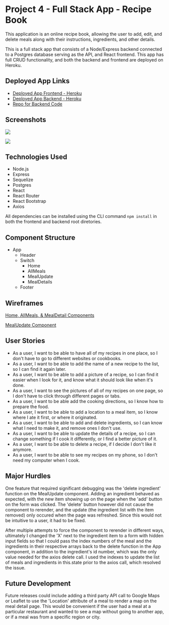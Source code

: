 # Project 4 - Full Stack App - Recipe Book

This application is an online recipe book, allowing the user to add, edit, and delete meals along with their instructions, ingredients, and other details.  

This is a full stack app that consists of a Node/Express backend connected to a Postgres database serving as the API, and React frontend. This app has full CRUD functionality, and both the backend and frontend are deployed on Heroku. 

## Deployed App Links
- [Deployed App Frontend - Heroku](https://chadwick-project-4-frontend.herokuapp.com/)
- [Deployed App Backend - Heroku](https://chadwick-project-4-backend.herokuapp.com/)
- [Repo for Backend Code](https://github.com/sethchad/project-4-backend)

## Screenshots

![](https://i.imgur.com/iJAWaUb.png)

![](https://i.imgur.com/tLcr97B.png)

## Technologies Used 
- Node.js
- Express
- Sequelize
- Postgres
- React 
- React Router
- React Bootstrap
- Axios 

All dependencies can be installed using the CLI command ```npm install``` in both the frontend and backend root diretories.  

## Component Structure 
- App 
  - Header
  - Switch
      * Home
      * AllMeals
      * MealUpdate
      * MealDetails
  - Footer

## Wireframes 

  [Home, AllMeals, & MealDetail Components](/planning/IMG_8206.jpg)
  
  [MealUpdate Component](/planning/IMG_8207.jpg)


  ## User Stories
  - As a user, I want to be able to have all of my recipes in one place, so I don't have to go to different websites or cookbooks. 
  - As a user, I want to be able to add the name of a new recipe to the list, so I can find it again later.  
  - As a user, I want to be able to add a picture of a recipe, so I can find it easier when I look for it, and know what it should look like when it's done. 
  - As a user, I want to see the pictures of all of my recipes on one page, so I don't have to click through different pages or tabs. 
  - As a user, I want to be able add the cooking directions, so I know how to prepare the food. 
  - As a user, I want to be able to add a location to a meal item, so I know where I ate it first, or where it originated. 
  - As a user, I want to be able to add and delete ingredients, so I can know what I need to make it, and remove ones I don't use. 
  - As a user, I want to be able to update the details of a recipe, so I can change something if I cook it differently, or I find a better picture of it. 
  - As a user, I want to be able to delete a recipe, if I decide I don't like it anymore. 
  - As a user, I want to be able to see my recipes on my phone, so I don't need my computer when I cook. 

## Major Hurdles
One feature that required significant debugging was the 'delete ingredient' function on the MealUpdate component. Adding an ingredient behaved as expected, with the new item showing up on the page when the 'add' button on the form was clicked. The 'delete' button however did not cause the component to rerender, and the update (the ingredient list with the item removed) only occured when the page was refreshed. Since this would not be intuitive to a user, it had to be fixed. 

After multiple attempts to force the component to rerender in different ways, ultimately I changed the 'X' next to the ingredient item to a form with hidden input fields so that I could pass the index numbers of the meal and the ingredients in their respective arrays back to the delete function in the App component, in addition to the ingredient's id number, which was the only value needed for the axios delete call. I used the indexes to update the list of meals and ingredients in this.state prior to the axios call, which resolved the issue. 

## Future Development
Future releases could include adding a third party API call to Google Maps or Leaflet to use the 'Location' attribute of a meal to render a map on the meal detail page. This would be convenient if the user had a meal at a particular restaurant and wanted to see a map without going to another app, or if a meal was from a specific region or city. 